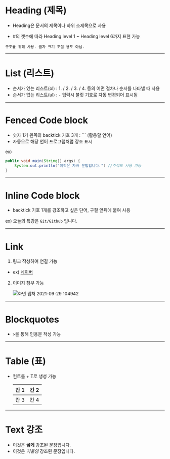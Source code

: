 # Heading (제목)

- Heading은 문서의 제목이나 하위 소제목으로 사용

- #의 갯수에 따라 Heading level 1 ~ Heading level 6까지 표현 가능

`구조를 위해 사용. 글자 크기 조절 용도 아님.`



***



# List (리스트)

- 순서가 있는 리스트(ol) : 1.  /  2.  /  3.  /  4.  등의 어떤 절차나 순서를 나타낼 때 사용
- 순서가 없는 리스트(ul) :  `-` 입력시 불릿 기호로 자동 변경되어 표시됨



***



# Fenced Code block

- 숫자 1키 왼쪽의 backtick 기호 3개 : ``` (활용할 언어)
- 자동으로 해당 언어 프로그램처럼 강조 표시

ex) 

``` java
public void main(String[] args) {
    System.out.println("이것은 자바 문법입니다.") //주석도 사용 가능
}
```



***



# Inline Code block

- backtick 기호 1개를 강조하고 싶은 단어, 구절 앞뒤에 붙여 사용

ex) 오늘의 특강은 `Git/Github` 입니다.



***



# Link 

1. 링크 작성하여 연결 가능

- ex) [네이버](www.naver.co.kr)

2. 이미지 첨부 가능

   ![화면 캡처 2021-09-29 104942](%ED%99%94%EB%A9%B4%20%EC%BA%A1%EC%B2%98%202021-09-29%20104942.png)

***



# Blockquotes

- `>`을 통해 인용문 작성 가능 



***



# Table (표)

- 컨트롤 + T로 생성 가능

  | 칸 1 | 칸 2 |
  | ---- | ---- |
  | 칸 3 | 칸 4 |

  

***



# Text 강조

- 이것은 **굵게** 강조된 문장입니다.
- 이것은 *기울임* 강조된 문장입니다.